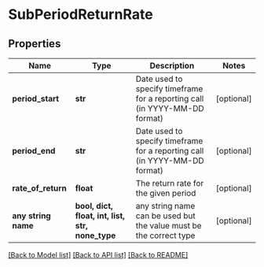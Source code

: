 # SubPeriodReturnRate


## Properties
Name | Type | Description | Notes
------------ | ------------- | ------------- | -------------
**period_start** | **str** | Date used to specify timeframe for a reporting call (in YYYY-MM-DD format) | [optional] 
**period_end** | **str** | Date used to specify timeframe for a reporting call (in YYYY-MM-DD format) | [optional] 
**rate_of_return** | **float** | The return rate for the given period | [optional] 
**any string name** | **bool, dict, float, int, list, str, none_type** | any string name can be used but the value must be the correct type | [optional]

[[Back to Model list]](../README.md#documentation-for-models) [[Back to API list]](../README.md#documentation-for-api-endpoints) [[Back to README]](../README.md)


